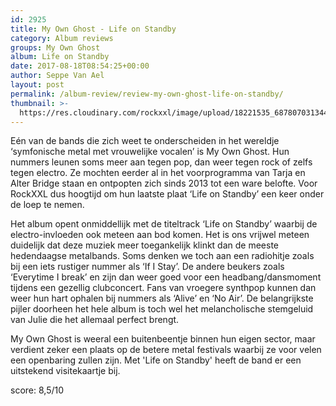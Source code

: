 ```yaml
---
id: 2925
title: My Own Ghost - Life on Standby
category: Album reviews
groups: My Own Ghost
album: Life on Standby
date: 2017-08-18T08:54:25+00:00
author: Seppe Van Ael
layout: post
permalink: /album-review/review-my-own-ghost-life-on-standby/
thumbnail: >-
  https://res.cloudinary.com/rockxxl/image/upload/18221535_687807031344204_1200084598873020483_n.jpg
---
```

Eén van de bands die zich weet te onderscheiden in het wereldje ‘symfonische metal met vrouwelijke vocalen’ is My Own Ghost. Hun nummers leunen soms meer aan tegen pop, dan weer tegen rock of zelfs tegen electro. Ze mochten eerder al in het voorprogramma van Tarja en Alter Bridge staan en ontpopten zich sinds 2013 tot een ware belofte. Voor RockXXL dus hoogtijd om hun laatste plaat ‘Life on Standby’ een keer onder de loep te nemen.

Het album opent onmiddellijk met de titeltrack ‘Life on Standby’ waarbij de electro-invloeden ook meteen aan bod komen. Het is ons vrijwel meteen duidelijk dat deze muziek meer toegankelijk klinkt dan de meeste hedendaagse metalbands. Soms denken we toch aan een radiohitje zoals bij een iets rustiger nummer als ‘If I Stay’. De andere beukers zoals ‘Everytime I break’ en zijn dan weer goed voor een headbang/dansmoment tijdens een gezellig clubconcert. Fans van vroegere synthpop kunnen dan weer hun hart ophalen bij nummers als ‘Alive’ en ‘No Air’. De belangrijkste pijler doorheen het hele album is toch wel het melancholische stemgeluid van Julie die het allemaal perfect brengt.

My Own Ghost is weeral een buitenbeentje binnen hun eigen sector, maar verdient zeker een plaats op de betere metal festivals waarbij ze voor velen een openbaring zullen zijn. Met 'Life on Standby' heeft de band er een uitstekend visitekaartje bij.

score: 8,5/10
